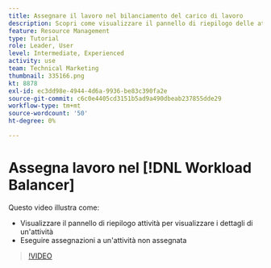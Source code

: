```yaml
---
title: Assegnare il lavoro nel bilanciamento del carico di lavoro
description: Scopri come visualizzare il pannello di riepilogo delle attività e assegnare assegnazioni a un’attività non assegnata.
feature: Resource Management
type: Tutorial
role: Leader, User
level: Intermediate, Experienced
activity: use
team: Technical Marketing
thumbnail: 335166.png
kt: 8878
exl-id: ec3dd98e-4944-4d6a-9936-be83c390fa2e
source-git-commit: c6c0e4405cd3151b5ad9a490dbeab237855dde29
workflow-type: tm+mt
source-wordcount: '50'
ht-degree: 0%

---
```


# Assegna lavoro nel [!DNL Workload Balancer]

Questo video illustra come:

* Visualizzare il pannello di riepilogo attività per visualizzare i dettagli di un&#39;attività
* Eseguire assegnazioni a un&#39;attività non assegnata


>[!VIDEO](https://video.tv.adobe.com/v/335166/?quality=12)
